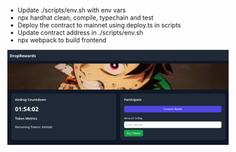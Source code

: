 - Update ./scripts/env.sh with env vars
- npx hardhat clean, compile, typechain and test
- Deploy the contract to mainnet using deploy.ts in scripts
- Update contract address in ./scripts/env.sh
- npx webpack to build frontend


![Project Banner](./media/img.png "DropRewards Airdrop")
